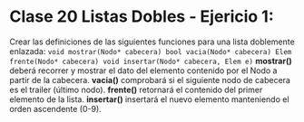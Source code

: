 # Clase 20 Listas Dobles - Ejericio 1:
Crear las definiciones de las siguientes funciones para una lista doblemente
enlazada:
`
void mostrar(Nodo* cabecera)
bool vacia(Nodo* cabecera)
Elem frente(Nodo* cabecera)
void insertar(Nodo* cabecera, Elem e)
`
**mostrar()** deberá recorrer y mostrar el dato del elemento contenido por el Nodo a partir de la cabecera.
**vacia()** comprobará si el siguiente nodo de cabecera es el trailer (último nodo).
**frente()** retornará el contenido del primer elemento de la lista.
**insertar()** insertará el nuevo elemento manteniendo el orden ascendente (0-9).